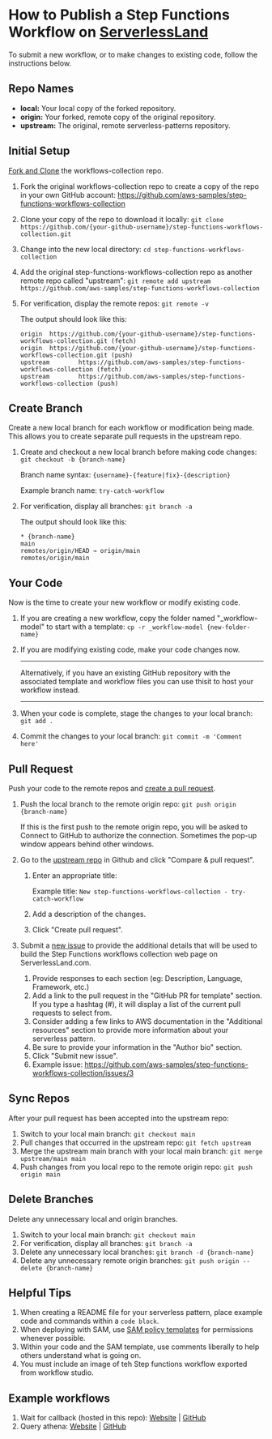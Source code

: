 # How to Publish a Step Functions Workflow on [ServerlessLand](https://serverlessland.com/)

To submit a new workflow, or to make changes to existing code, follow the instructions below.

## Repo Names

* **local:** Your local copy of the forked repository.
* **origin:** Your forked, remote copy of the original repository.
* **upstream:** The original, remote serverless-patterns repository.

## Initial Setup

[Fork and Clone](https://docs.github.com/en/github/getting-started-with-github/fork-a-repo) the workflows-collection repo.

1. Fork the original workflows-collection repo to create a copy of the repo in your own GitHub account: https://github.com/aws-samples/step-functions-workflows-collection
1. Clone your copy of the repo to download it locally: `git clone https://github.com/{your-github-username}/step-functions-workflows-collection.git`
1. Change into the new local directory: `cd step-functions-workflows-collection`
1. Add the original step-functions-workflows-collection repo as another remote repo called "upstream": `git remote add upstream https://github.com/aws-samples/step-functions-workflows-collection`
1. For verification, display the remote repos: `git remote -v`

   The output should look like this:

   ```
   origin  https://github.com/{your-github-username}/step-functions-workflows-collection.git (fetch)
   origin  https://github.com/{your-github-username}/step-functions-workflows-collection.git (push)
   upstream        https://github.com/aws-samples/step-functions-workflows-collection (fetch)
   upstream        https://github.com/aws-samples/step-functions-workflows-collection (push)
   ```

## Create Branch

Create a new local branch for each workflow or modification being made. This allows you to create separate pull requests in the upstream repo.

1. Create and checkout a new local branch before making code changes: `git checkout -b {branch-name}`

   Branch name syntax: `{username}-{feature|fix}-{description}`

   Example branch name: `try-catch-workflow`

1. For verification, display all branches: `git branch -a`

   The output should look like this:

   ```
   * {branch-name}
   main
   remotes/origin/HEAD → origin/main
   remotes/origin/main
   ```

## Your Code

Now is the time to create your new workflow or modify existing code.

1. If you are creating a new workflow, copy the folder named "_workflow-model" to start with a template: `cp -r _workflow-model {new-folder-name}`
1. If you are modifying existing code, make your code changes now.

   ***

   Alternatively, if you have an existing GitHub repository with the associated template and workflow files you can use thisit to host your workflow instead.

   ***

1. When your code is complete, stage the changes to your local branch: `git add .`
1. Commit the changes to your local branch: `git commit -m 'Comment here'`

## Pull Request

Push your code to the remote repos and [create a pull request](https://docs.github.com/en/github/collaborating-with-issues-and-pull-requests/creating-a-pull-request).

1. Push the local branch to the remote origin repo: `git push origin {branch-name}`

   If this is the first push to the remote origin repo, you will be asked to Connect to GitHub to authorize the connection. Sometimes the pop-up window appears behind other windows.

1. Go to the [upstream repo](https://github.com/aws-samples/step-functions-workflows-collection) in Github and click "Compare & pull request".

   1. Enter an appropriate title:

      Example title: `New step-functions-workflows-collection - try-catch-workflow`

   1. Add a description of the changes.
   1. Click "Create pull request".

1. Submit a [new issue](https://github.com/aws-samples/step-functions-workflows-collection/issues/new?assignees=jbesw&labels=&template=new-workflow-submission.md&title=New+workflow+submission) to provide the additional details that will be used to build the Step Functions workflows collection web page on ServerlessLand.com.
   1. Provide responses to each section (eg: Description, Language, Framework, etc.)
   1. Add a link to the pull request in the "GitHub PR for template" section. If you type a hashtag (#), it will display a list of the current pull requests to select from.
   1. Consider adding a few links to AWS documentation in the "Additional resources" section to provide more information about your serverless pattern.
   1. Be sure to provide your information in the "Author bio" section.
   1. Click "Submit new issue".
   1. Example issue: https://github.com/aws-samples/step-functions-workflows-collection/issues/3

## Sync Repos

After your pull request has been accepted into the upstream repo:

1. Switch to your local main branch: `git checkout main`
1. Pull changes that occurred in the upstream repo: `git fetch upstream`
1. Merge the upstream main branch with your local main branch: `git merge upstream/main main`
1. Push changes from you local repo to the remote origin repo: `git push origin main`

## Delete Branches

Delete any unnecessary local and origin branches.

1. Switch to your local main branch: `git checkout main`
1. For verification, display all branches: `git branch -a`
1. Delete any unnecessary local branches: `git branch -d {branch-name}`
1. Delete any unnecessary remote origin branches: `git push origin --delete {branch-name}`

## Helpful Tips

1. When creating a README file for your serverless pattern, place example code and commands within a `code block`.
1. When deploying with SAM, use [SAM policy templates](https://docs.aws.amazon.com/serverless-application-model/latest/developerguide/serverless-policy-templates.html) for permissions whenever possible.
1. Within your code and the SAM template, use comments liberally to help others understand what is going on.
1. You must include an image of teh Step functions workflow exported from workflow studio.

## Example workflows

1. Wait for callback (hosted in this repo): [Website](https://serverlessland.com/workflows/wait-for-callback) | [GitHub](https://github.com/aws-samples/step-functions-workflows-collection/tree/main/wait-for-callback)
2. Query athena: [Website](https://serverlessland.com/workflowss/query-athena) | [GitHub](https://github.com/aws-samples/step-functions-workflows-collection/tree/main/sfn-athena-query)
